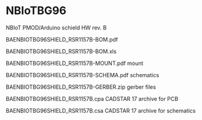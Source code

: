 # NBIoTBG96
NBIoT PMOD/Arduino schield HW rev. B

BAENBIOTBG96SHIELD_RSR1157B-BOM.pdf

BAENBIOTBG96SHIELD_RSR1157B-BOM.xls

BAENBIOTBG96SHIELD_RSR1157B-MOUNT.pdf mount

BAENBIOTBG96SHIELD_RSR1157B-SCHEMA.pdf schematics

BAENBIOTBG96SHIELD_RSR1157B-GERBER.zip gerber files

BAENBIOTBG96SHIELD_RSR1157B.cpa CADSTAR 17 archive for PCB

BAENBIOTBG96SHIELD_RSR1157B.csa CADSTAR 17 archive for schematics
